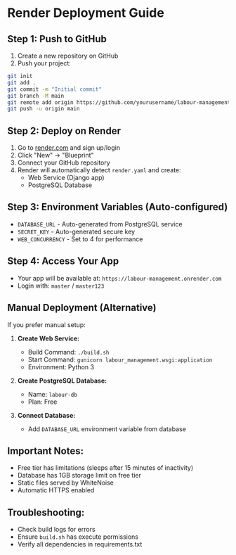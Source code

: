# Render Deployment Guide

## Step 1: Push to GitHub
1. Create a new repository on GitHub
2. Push your project:
```bash
git init
git add .
git commit -m "Initial commit"
git branch -M main
git remote add origin https://github.com/yourusername/labour-management.git
git push -u origin main
```

## Step 2: Deploy on Render
1. Go to [render.com](https://render.com) and sign up/login
2. Click "New" → "Blueprint"
3. Connect your GitHub repository
4. Render will automatically detect `render.yaml` and create:
   - Web Service (Django app)
   - PostgreSQL Database

## Step 3: Environment Variables (Auto-configured)
- `DATABASE_URL` - Auto-generated from PostgreSQL service
- `SECRET_KEY` - Auto-generated secure key
- `WEB_CONCURRENCY` - Set to 4 for performance

## Step 4: Access Your App
- Your app will be available at: `https://labour-management.onrender.com`
- Login with: `master` / `master123`

## Manual Deployment (Alternative)
If you prefer manual setup:

1. **Create Web Service:**
   - Build Command: `./build.sh`
   - Start Command: `gunicorn labour_management.wsgi:application`
   - Environment: Python 3

2. **Create PostgreSQL Database:**
   - Name: `labour-db`
   - Plan: Free

3. **Connect Database:**
   - Add `DATABASE_URL` environment variable from database

## Important Notes:
- Free tier has limitations (sleeps after 15 minutes of inactivity)
- Database has 1GB storage limit on free tier
- Static files served by WhiteNoise
- Automatic HTTPS enabled

## Troubleshooting:
- Check build logs for errors
- Ensure `build.sh` has execute permissions
- Verify all dependencies in requirements.txt